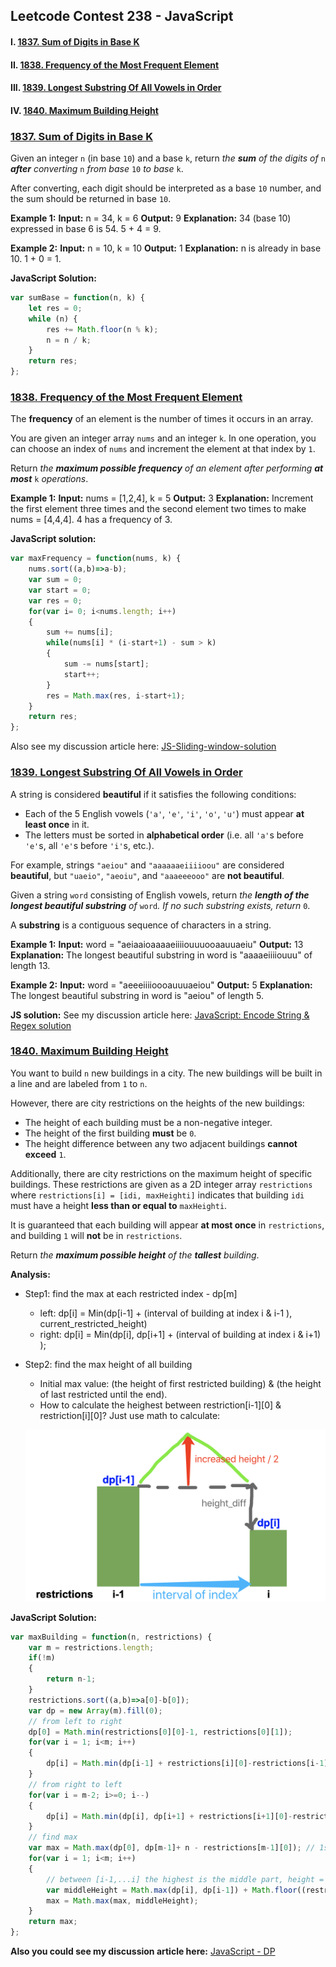 ## Leetcode Contest 238 - JavaScript

#### I. [1837.  Sum of Digits in Base K](#question-1)

#### II. [1838.  Frequency of the Most Frequent Element](#question-2)

#### III. [ 1839.  Longest Substring Of All Vowels in Order](#question-3)

#### IV. [1840.  Maximum Building Height](#question-4)

<div id="question-1"/>

### [1837.  Sum of Digits in Base K](https://leetcode.com/problems/sum-of-digits-in-base-k/)

Given an integer  `n`  (in base  `10`) and a base  `k`, return  _the  **sum**  of the digits of_ `n` _**after**  converting_ `n` _from base_ `10` _to base_ `k`.

After converting, each digit should be interpreted as a base  `10`  number, and the sum should be returned in base  `10`.

**Example 1:**
**Input:** n = 34, k = 6
**Output:** 9
**Explanation:** 34 (base 10) expressed in base 6 is 54. 5 + 4 = 9.

**Example 2:**
**Input:** n = 10, k = 10
**Output:** 1
**Explanation:** n is already in base 10. 1 + 0 = 1.

**JavaScript Solution:** 
```js
var sumBase = function(n, k) {
    let res = 0;
    while (n) {
        res += Math.floor(n % k);
        n = n / k;
    }
    return res;
};
```

<div id="question-2"/>

### [1838.  Frequency of the Most Frequent Element](https://leetcode.com/problems/frequency-of-the-most-frequent-element/)

The  **frequency**  of an element is the number of times it occurs in an array.

You are given an integer array  `nums`  and an integer  `k`. In one operation, you can choose an index of  `nums`  and increment the element at that index by  `1`.

Return  _the  **maximum possible frequency**  of an element after performing  **at most**_ `k` _operations_.

**Example 1:**
**Input:** nums = [1,2,4], k = 5
**Output:** 3 **Explanation:** Increment the first element three times and the second element two times to make nums = [4,4,4].
4 has a frequency of 3.

**JavaScript solution:**
```js
var maxFrequency = function(nums, k) {
    nums.sort((a,b)=>a-b);
    var sum = 0;
    var start = 0;
    var res = 0;
    for(var i= 0; i<nums.length; i++)
    {
        sum += nums[i];
        while(nums[i] * (i-start+1) - sum > k)
        {
            sum -= nums[start];
            start++;
        }
        res = Math.max(res, i-start+1);
    }
    return res;
};
```

Also see my discussion article here: [JS-Sliding-window-solution](https://leetcode.com/problems/frequency-of-the-most-frequent-element/discuss/1175240/JavaScript-Sliding-Window)

<div id="question-3"/>

### [1839.  Longest Substring Of All Vowels in Order](https://leetcode.com/problems/longest-substring-of-all-vowels-in-order/)

A string is considered  **beautiful**  if it satisfies the following conditions:

-   Each of the 5 English vowels (`'a'`,  `'e'`,  `'i'`,  `'o'`,  `'u'`) must appear  **at least once**  in it.
-   The letters must be sorted in  **alphabetical order**  (i.e. all  `'a'`s before  `'e'`s, all  `'e'`s before  `'i'`s, etc.).

For example, strings  `"aeiou"`  and  `"aaaaaaeiiiioou"`  are considered  **beautiful**, but  `"uaeio"`,  `"aeoiu"`, and  `"aaaeeeooo"`  are  **not beautiful**.

Given a string  `word`  consisting of English vowels, return  _the  **length of the longest beautiful substring**  of_ `word`_. If no such substring exists, return_ `0`.

A  **substring**  is a contiguous sequence of characters in a string.

**Example 1:**
**Input:** word = "aeiaaioaaaaeiiiiouuuooaauuaeiu"
**Output:** 13
**Explanation:** The longest beautiful substring in word is "aaaaeiiiiouuu" of length 13.

**Example 2:**
**Input:** word = "aeeeiiiioooauuuaeiou"
**Output:** 5
**Explanation:** The longest beautiful substring in word is "aeiou" of length 5.

**JS solution:**
See my discussion article here:
[JavaScript: Encode String & Regex solution](https://leetcode.com/problems/longest-substring-of-all-vowels-in-order/discuss/1175214/JavaScript-Encode-string-by-count-%2B-Regex)

<div id="question-4" />

### [1840. Maximum Building Height](https://leetcode.com/problems/maximum-building-height/)

You want to build  `n`  new buildings in a city. The new buildings will be built in a line and are labeled from  `1`  to  `n`.

However, there are city restrictions on the heights of the new buildings:

-   The height of each building must be a non-negative integer.
-   The height of the first building  **must**  be  `0`.
-   The height difference between any two adjacent buildings  **cannot exceed**  `1`.

Additionally, there are city restrictions on the maximum height of specific buildings. These restrictions are given as a 2D integer array  `restrictions`  where  `restrictions[i] = [idi, maxHeighti]`  indicates that building  `idi`  must have a height  **less than or equal to**  `maxHeighti`.

It is guaranteed that each building will appear  **at most once**  in  `restrictions`, and building  `1`  will  **not**  be in  `restrictions`.

Return  _the  **maximum possible height**  of the  **tallest**  building_.

**Analysis:**
- Step1: find the max at each restricted index - dp[m]
    - left: dp[i] = Min(dp[i-1] + (interval of building at index i & i-1 ), current_restricted_height)
    - right: dp[i] = Min(dp[i], dp[i+1] + (interval of building at index i & i+1) );
- Step2: find the max height of all building
    - Initial max value: (the height of first restricted building) & (the height of last restricted until the end).
    - How to calculate the heighest between restriction[i-1][0] & restriction[i][0]?
    Just use math to calculate:

    ![image](../assets/lc1840.png ':size=313x179') 


**JavaScript Solution:**
```js
var maxBuilding = function(n, restrictions) {
    var m = restrictions.length;
    if(!m)
    {
        return n-1;
    }
    restrictions.sort((a,b)=>a[0]-b[0]);
    var dp = new Array(m).fill(0);
    // from left to right
    dp[0] = Math.min(restrictions[0][0]-1, restrictions[0][1]);
    for(var i = 1; i<m; i++)
    {
        dp[i] = Math.min(dp[i-1] + restrictions[i][0]-restrictions[i-1][0],restrictions[i][1]);
    }
    // from right to left
    for(var i = m-2; i>=0; i--)
    {
        dp[i] = Math.min(dp[i], dp[i+1] + restrictions[i+1][0]-restrictions[i][0]);
    }
    // find max
    var max = Math.max(dp[0], dp[m-1]+ n - restrictions[m-1][0]); // 1st Restricted Building OR last Resticted Building until the end
    for(var i = 1; i<m; i++)
    {
        // between [i-1,...i] the highest is the middle part, height = max(i,i-1) + (interval - hegith_diff) / 2
        var middleHeight = Math.max(dp[i], dp[i-1]) + Math.floor((restrictions[i][0] - restrictions[i-1][0] - Math.abs(dp[i]-dp[i-1])) / 2); 
        max = Math.max(max, middleHeight);
    }
    return max;   
};
```

**Also you could see my discussion article here:**
[JavaScript - DP](https://leetcode.com/problems/maximum-building-height/discuss/1175352/JavaScript-DP-with-explanation)